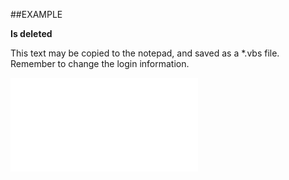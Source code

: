

##EXAMPLE

**Is deleted**

This text may be copied to the notepad, and saved as a *.vbs file. Remember to change the login information.

![](../../Examples/vbs/SOStatusMonitor.IsDeleted.vbs.txt)





